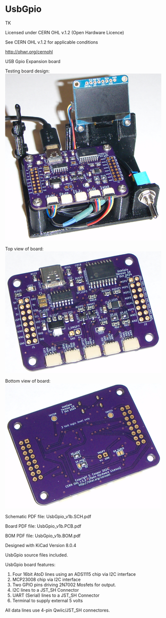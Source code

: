 # UsbGpio

TK

Licensed under CERN OHL v.1.2 (Open Hardware Licence)

See CERN OHL v.1.2 for applicable conditions

http://ohwr.org/cernohl

USB Gpio Expansion board

Testing board design:
![alt text](https://github.com/Sd4Projects/UsbGpio/blob/main/UsbGpioTestSetup.png?raw=true "finishedboard")

Top view of board:
![alt text](https://github.com/Sd4Projects/UsbGpio/blob/main/UsbGpioTop.png?raw=true "TopView")

Bottom view of board:
![alt text](https://github.com/Sd4Projects/UsbGpio/blob/main/UsbGpioBot.png?raw=true "BottomView")

Schematic PDF file: UsbGpio_v1b.SCH.pdf

Board PDF file: UsbGpio_v1b.PCB.pdf

BOM PDF file: UsbGpio_v1b.BOM.pdf

Designed with KiCad Version 8.0.4

UsbGpio source files included.

UsbGpio board features:
1. Four 16bit AtoD lines using an ADS1115 chip via I2C interface
1. MCP23008 chip via I2C interface
2. Two GPIO pins driving 2N7002 Mosfets for output.
3. I2C lines to a JST_SH Connector
4. UART (Serial) lines to a JST_SH Connector
5. Terminal to supply external 5 volts

All data lines use 4-pin Qwiic/JST_SH connectores.
